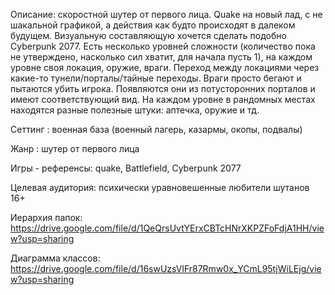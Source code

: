 
Описание: скоростной шутер от первого лица. Quake на новый лад, с не шакальной графикой, а действия как будто происходят в далеком будущем. Визуальную составляющую хочется сделать подобно Cyberpunk 2077.  Есть несколько уровней сложности (количество пока не утверждено, насколько сил хватит, для начала пусть 1), на каждом уровне своя локация, оружие, враги. Переход между локациями через какие-то тунели/порталы/тайные переходы. Враги просто бегают и пытаются убить игрока. Появляются они из потусторонних порталов и имеют соответствующий вид. На каждом уровне в рандомных местах находятся разные полезные штуки: аптечка, оружие и тд. 

Сеттинг : военная база (военный лагерь, казармы, окопы, подвалы) 

Жанр : шутер от первого лица

Игры - референсы: quake, Battlefield, Cyberpunk 2077

Целевая аудитория: психически уравновешенные любители шутанов 16+ 

Иерархия папок:
https://drive.google.com/file/d/1QeQrsUvtYErxCBTcHNrXKPZFoFdjA1HH/view?usp=sharing

Диаграмма классов:
https://drive.google.com/file/d/16swUzsVlFr87Rmw0x_YCmL95tjWiLEjg/view?usp=sharing

